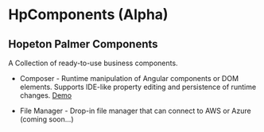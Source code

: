 # HpComponents (Alpha)
## Hopeton Palmer Components
A Collection of ready-to-use business components.

* Composer - Runtime manipulation of Angular components or DOM elements.  Supports IDE-like property editing and persistence of runtime changes.
[Demo](https://hopetonpalmer.github.io/hp_components/)

* File Manager - Drop-in file manager that can connect to AWS or Azure (coming soon...)


